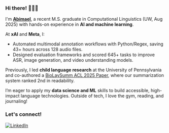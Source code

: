### Hi there! 🙋🏽‍♂️

I'm [**Abimael**](https://abimaelh.github.io/), a recent M.S. graduate in Computational Linguistics (UW, Aug 2025) with hands-on experience in **AI and machine learning**.

At **xAI** and **Meta**, I:

* Automated multimodal annotation workflows with Python/Regex, saving 43+ hours across 128 audio files.
* Designed evaluation frameworks and scored 645+ tasks to improve ASR, image generation, and video understanding models.

Previously, I led **child language research** at the University of Pennsylvania and co-authored a [BioLaySumm ACL 2025 Paper](https://github.com/Abimaelh/Abimaelh/blob/main/papers/2025-bionlp-share.pdf), where our summarization system ranked 2nd in readability.

I’m eager to apply my **data science and ML** skills to build accessible, high-impact language technologies. Outside of tech, I love the gym, reading, and journaling!

### Let's connect!
[<img alt="LinkedIn" src="https://img.shields.io/badge/LinkedIn-%230E76A8.svg?&style=for-the-badge&logo=LinkedIn&logoColor=white" />](https://www.linkedin.com/in/abimaelh/)